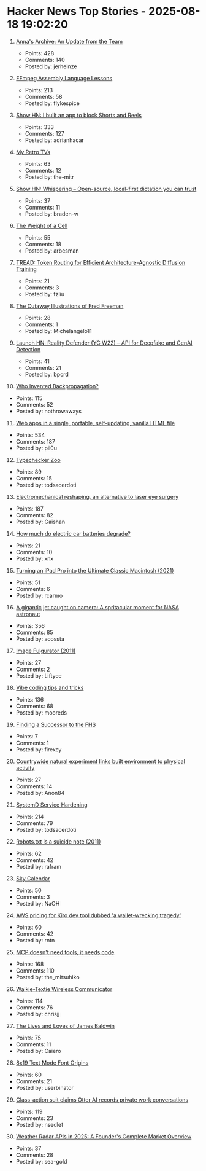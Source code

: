 # Hacker News Top Stories - 2025-08-18 19:02:20

1. [Anna's Archive: An Update from the Team](https://annas-archive.org/blog/an-update-from-the-team.html)
   - Points: 428
   - Comments: 140
   - Posted by: jerheinze

2. [FFmpeg Assembly Language Lessons](https://github.com/FFmpeg/asm-lessons)
   - Points: 213
   - Comments: 58
   - Posted by: flykespice

3. [Show HN: I built an app to block Shorts and Reels](https://scrollguard.app/)
   - Points: 333
   - Comments: 127
   - Posted by: adrianhacar

4. [My Retro TVs](https://www.myretrotvs.com/)
   - Points: 63
   - Comments: 12
   - Posted by: the-mitr

5. [Show HN: Whispering – Open-source, local-first dictation you can trust](https://github.com/epicenter-so/epicenter/tree/main/apps/whispering)
   - Points: 37
   - Comments: 11
   - Posted by: braden-w

6. [The Weight of a Cell](https://www.asimov.press/p/cell-weight)
   - Points: 55
   - Comments: 18
   - Posted by: arbesman

7. [TREAD: Token Routing for Efficient Architecture-Agnostic Diffusion Training](https://arxiv.org/abs/2501.04765)
   - Points: 21
   - Comments: 3
   - Posted by: fzliu

8. [The Cutaway Illustrations of Fred Freeman](https://5wgraphicsblog.com/2016/10/24/the-cutaway-illustrations-of-fred-freeman/)
   - Points: 28
   - Comments: 1
   - Posted by: Michelangelo11

9. [Launch HN: Reality Defender (YC W22) – API for Deepfake and GenAI Detection](https://www.realitydefender.com/platform/api)
   - Points: 41
   - Comments: 21
   - Posted by: bpcrd

10. [Who Invented Backpropagation?](https://people.idsia.ch/~juergen/who-invented-backpropagation.html)
   - Points: 115
   - Comments: 52
   - Posted by: nothrowaways

11. [Web apps in a single, portable, self-updating, vanilla HTML file](https://hyperclay.com/)
   - Points: 534
   - Comments: 187
   - Posted by: pil0u

12. [Typechecker Zoo](https://sdiehl.github.io/typechecker-zoo/)
   - Points: 89
   - Comments: 15
   - Posted by: todsacerdoti

13. [Electromechanical reshaping,  an alternative to laser eye surgery](https://medicalxpress.com/news/2025-08-alternative-lasik-lasers.html)
   - Points: 187
   - Comments: 82
   - Posted by: Gaishan

14. [How much do electric car batteries degrade?](https://www.sustainabilitybynumbers.com/p/electric-car-battery-degradation)
   - Points: 21
   - Comments: 10
   - Posted by: xnx

15. [Turning an iPad Pro into the Ultimate Classic Macintosh (2021)](https://blog.gingerbeardman.com/2021/04/17/turning-an-ipad-pro-into-the-ultimate-classic-macintosh/)
   - Points: 51
   - Comments: 6
   - Posted by: rcarmo

16. [A gigantic jet caught on camera: A spritacular moment for NASA astronaut](https://science.nasa.gov/science-research/heliophysics/a-gigantic-jet-caught-on-camera-a-spritacular-moment-for-nasa-astronaut-nicole-ayers/)
   - Points: 356
   - Comments: 85
   - Posted by: acossta

17. [Image Fulgurator (2011)](https://juliusvonbismarck.com/bank/index.php/projects/image-fulgurator/2/)
   - Points: 27
   - Comments: 2
   - Posted by: Liftyee

18. [Vibe coding tips and tricks](https://github.com/awslabs/mcp/blob/main/VIBE_CODING_TIPS_TRICKS.md)
   - Points: 136
   - Comments: 68
   - Posted by: mooreds

19. [Finding a Successor to the FHS](https://lwn.net/SubscriberLink/1032947/67e23ce1a3f9f129/)
   - Points: 7
   - Comments: 1
   - Posted by: firexcy

20. [Countrywide natural experiment links built environment to physical activity](https://www.nature.com/articles/s41586-025-09321-3)
   - Points: 27
   - Comments: 14
   - Posted by: Anon84

21. [SystemD Service Hardening](https://roguesecurity.dev/blog/systemd-hardening)
   - Points: 214
   - Comments: 79
   - Posted by: todsacerdoti

22. [Robots.txt is a suicide note (2011)](https://wiki.archiveteam.org/index.php/Robots.txt)
   - Points: 62
   - Comments: 42
   - Posted by: rafram

23. [Sky Calendar](https://abramsplanetarium.org/SkyCalendar/index.html)
   - Points: 50
   - Comments: 3
   - Posted by: NaOH

24. [AWS pricing for Kiro dev tool dubbed 'a wallet-wrecking tragedy'](https://www.theregister.com/2025/08/18/aws_updated_kiro_pricing/)
   - Points: 60
   - Comments: 42
   - Posted by: rntn

25. [MCP doesn't need tools, it needs code](https://lucumr.pocoo.org/2025/8/18/code-mcps/)
   - Points: 168
   - Comments: 110
   - Posted by: the_mitsuhiko

26. [Walkie-Textie Wireless Communicator](http://www.technoblogy.com/show?2AON)
   - Points: 114
   - Comments: 76
   - Posted by: chrisjj

27. [The Lives and Loves of James Baldwin](https://www.newyorker.com/magazine/2025/08/18/baldwin-a-love-story-nicholas-boggs-book-review)
   - Points: 75
   - Comments: 11
   - Posted by: Caiero

28. [8x19 Text Mode Font Origins](https://www.os2museum.com/wp/8x19-text-mode-font-origins/)
   - Points: 60
   - Comments: 21
   - Posted by: userbinator

29. [Class-action suit claims Otter AI records private work conversations](https://www.npr.org/2025/08/15/g-s1-83087/otter-ai-transcription-class-action-lawsuit)
   - Points: 119
   - Comments: 23
   - Posted by: nsedlet

30. [Weather Radar APIs in 2025: A Founder's Complete Market Overview](https://www.rainviewer.com/blog/weather-radar-apis-2025-overview.html)
   - Points: 37
   - Comments: 28
   - Posted by: sea-gold

